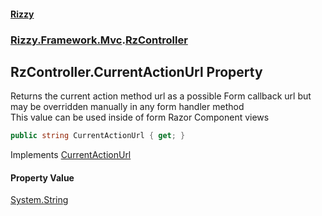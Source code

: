 #### [Rizzy](index.md 'index')
### [Rizzy.Framework.Mvc](Rizzy.Framework.Mvc.md 'Rizzy.Framework.Mvc').[RzController](Rizzy.Framework.Mvc.RzController.md 'Rizzy.Framework.Mvc.RzController')

## RzController.CurrentActionUrl Property

Returns the current action method url as a possible Form callback url but may be overridden manually in any form handler method  
This value can be used inside of form Razor Component views

```csharp
public string CurrentActionUrl { get; }
```

Implements [CurrentActionUrl](Rizzy.IRizzyService.CurrentActionUrl.md 'Rizzy.IRizzyService.CurrentActionUrl')

#### Property Value
[System.String](https://docs.microsoft.com/en-us/dotnet/api/System.String 'System.String')